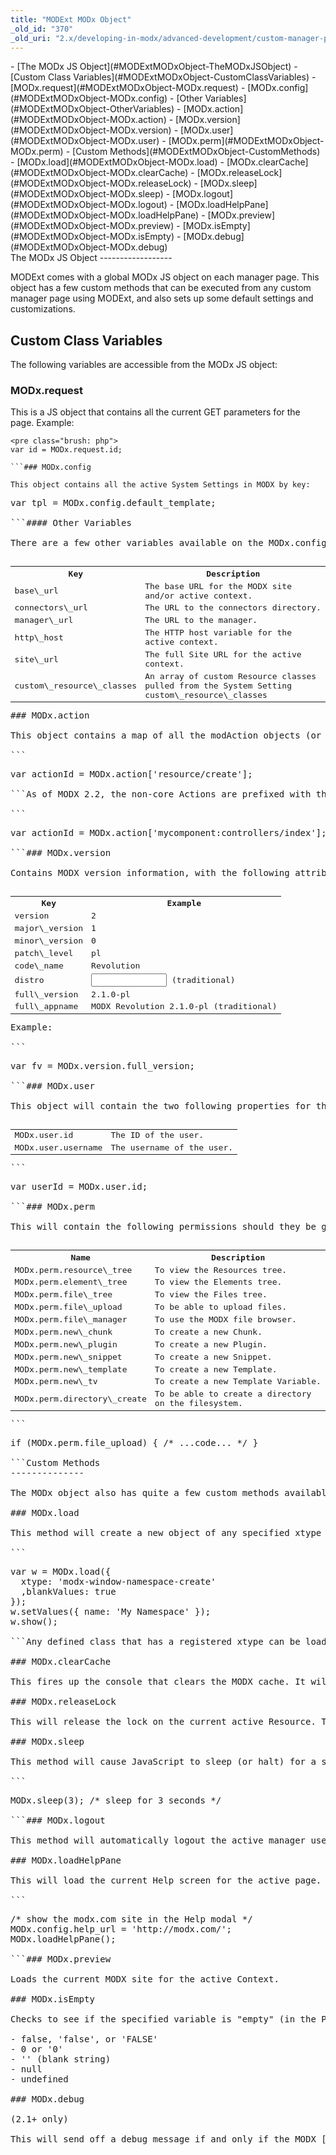 ```yaml
---
title: "MODExt MODx Object"
_old_id: "370"
_old_uri: "2.x/developing-in-modx/advanced-development/custom-manager-pages/modext/modext-modx-object"
---
```


<div>- [The MODx JS Object](#MODExtMODxObject-TheMODxJSObject)
- [Custom Class Variables](#MODExtMODxObject-CustomClassVariables)
  - [MODx.request](#MODExtMODxObject-MODx.request)
  - [MODx.config](#MODExtMODxObject-MODx.config)
      - [Other Variables](#MODExtMODxObject-OtherVariables)
  - [MODx.action](#MODExtMODxObject-MODx.action)
  - [MODx.version](#MODExtMODxObject-MODx.version)
  - [MODx.user](#MODExtMODxObject-MODx.user)
  - [MODx.perm](#MODExtMODxObject-MODx.perm)
- [Custom Methods](#MODExtMODxObject-CustomMethods)
  - [MODx.load](#MODExtMODxObject-MODx.load)
  - [MODx.clearCache](#MODExtMODxObject-MODx.clearCache)
  - [MODx.releaseLock](#MODExtMODxObject-MODx.releaseLock)
  - [MODx.sleep](#MODExtMODxObject-MODx.sleep)
  - [MODx.logout](#MODExtMODxObject-MODx.logout)
  - [MODx.loadHelpPane](#MODExtMODxObject-MODx.loadHelpPane)
  - [MODx.preview](#MODExtMODxObject-MODx.preview)
  - [MODx.isEmpty](#MODExtMODxObject-MODx.isEmpty)
  - [MODx.debug](#MODExtMODxObject-MODx.debug)

</div>The MODx JS Object
------------------

MODExt comes with a global MODx JS object on each manager page. This object has a few custom methods that can be executed from any custom manager page using MODExt, and also sets up some default settings and customizations.

Custom Class Variables
----------------------

The following variables are accessible from the MODx JS object:

### MODx.request

This is a JS object that contains all the current GET parameters for the page. Example:

```
<pre class="brush: php">
var id = MODx.request.id;

```### MODx.config

This object contains all the active System Settings in MODX by key:

```
<pre class="brush: php">
var tpl = MODx.config.default_template;

```#### Other Variables

There are a few other variables available on the MODx.config object that are not [System Settings](/revolution/2.x/administering-your-site/settings/system-settings "System Settings"):

<table><tbody><tr><th>Key</th><th>Description</th></tr><tr><td>base\_url</td><td>The base URL for the MODX site and/or active context.</td></tr><tr><td>connectors\_url</td><td>The URL to the connectors directory.</td></tr><tr><td>manager\_url</td><td>The URL to the manager.</td></tr><tr><td>http\_host</td><td>The HTTP host variable for the active context.</td></tr><tr><td>site\_url</td><td>The full Site URL for the active context.</td></tr><tr><td>custom\_resource\_classes</td><td>An array of custom Resource classes pulled from the System Setting custom\_resource\_classes</td></tr></tbody></table>### MODx.action

This object contains a map of all the modAction objects (or MODX manager controllers), mapped by their controller to their ID:

```
<pre class="brush: php">
var actionId = MODx.action['resource/create'];

```As of MODX 2.2, the non-core Actions are prefixed with their namespace. Prior to 2.2 it would just be the action controller. For example a "controllers/index" action in a "mycomponent" namespace would be retrievable using the following in 2.2 and up:

```
<pre class="brush: php">
var actionId = MODx.action['mycomponent:controllers/index'];

```### MODx.version

Contains MODX version information, with the following attributes:

<table><tbody><tr><th>Key</th><th>Example</th></tr><tr><td>version</td><td>2</td></tr><tr><td>major\_version</td><td>1</td></tr><tr><td>minor\_version</td><td>0</td></tr><tr><td>patch\_level</td><td>pl</td></tr><tr><td>code\_name</td><td>Revolution</td></tr><tr><td>distro</td><td><input name="variableValues.traditional" onkeyup="updateOthers(this)" size="12" type="text"></input> <span class="templateparameter">(traditional)</span></td></tr><tr><td>full\_version</td><td>2.1.0-pl</td></tr><tr><td>full\_appname</td><td>MODX Revolution 2.1.0-pl (traditional)</td></tr></tbody></table>Example:

```
<pre class="brush: php">
var fv = MODx.version.full_version;

```### MODx.user

This object will contain the two following properties for the currently logged-in manager user:

<table><tbody><tr><td>MODx.user.id</td><td>The ID of the user.</td></tr><tr><td>MODx.user.username</td><td>The username of the user.</td></tr></tbody></table>```
<pre class="brush: php">
var userId = MODx.user.id;

```### MODx.perm

This will contain the following permissions should they be granted to the user (they will not exist if the user does not have the permission):

<table><tbody><tr><th>Name</th><th>Description</th></tr><tr><td>MODx.perm.resource\_tree</td><td>To view the Resources tree.</td></tr><tr><td>MODx.perm.element\_tree</td><td>To view the Elements tree.</td></tr><tr><td>MODx.perm.file\_tree</td><td>To view the Files tree.</td></tr><tr><td>MODx.perm.file\_upload</td><td>To be able to upload files.</td></tr><tr><td>MODx.perm.file\_manager</td><td>To use the MODX file browser.</td></tr><tr><td>MODx.perm.new\_chunk</td><td>To create a new Chunk.</td></tr><tr><td>MODx.perm.new\_plugin</td><td>To create a new Plugin.</td></tr><tr><td>MODx.perm.new\_snippet</td><td>To create a new Snippet.</td></tr><tr><td>MODx.perm.new\_template</td><td>To create a new Template.</td></tr><tr><td>MODx.perm.new\_tv</td><td>To create a new Template Variable.</td></tr><tr><td>MODx.perm.directory\_create</td><td>To be able to create a directory on the filesystem.</td></tr></tbody></table>```
<pre class="brush: php">
if (MODx.perm.file_upload) { /* ...code... */ }

```Custom Methods
--------------

The MODx object also has quite a few custom methods available to it:

### MODx.load

This method will create a new object of any specified xtype and passed in configuration parameters. Example:

```
<pre class="brush: php">
var w = MODx.load({
  xtype: 'modx-window-namespace-create'
  ,blankValues: true
});
w.setValues({ name: 'My Namespace' });
w.show();

```Any defined class that has a registered xtype can be loaded from this method.

### MODx.clearCache

This fires up the console that clears the MODX cache. It will also fire the 'beforeClearCache' and 'afterClearCache' events on the MODx object. If the System Setting [clear\_cache\_refresh\_trees](/revolution/2.x/administering-your-site/settings/system-settings/clear_cache_refresh_trees "clear_cache_refresh_trees") is set to 1, it will also refresh all the active left-hand trees.

### MODx.releaseLock

This will release the lock on the current active Resource. This method should not be fired on non-Resource editing pages. It will fire the 'beforeReleaseLocks' and 'afterReleaseLocks' events on the MODx object.

### MODx.sleep

This method will cause JavaScript to sleep (or halt) for a specified number of seconds:

```
<pre class="brush: php">
MODx.sleep(3); /* sleep for 3 seconds */

```### MODx.logout

This method will automatically logout the active manager user. It fires the 'beforeLogout' and 'afterLogout' events on the MODx object. If both events are successful, it will then redirect the user to the login screen.

### MODx.loadHelpPane

This will load the current Help screen for the active page. Normally this is set by default on the modAction record for the page, and its URL can be found by the MODx.config.help\_url property. You can, however, override this to fire up any URL into the panel:

```
<pre class="brush: php">
/* show the modx.com site in the Help modal */
MODx.config.help_url = 'http://modx.com/';
MODx.loadHelpPane();

```### MODx.preview

Loads the current MODX site for the active Context.

### MODx.isEmpty

Checks to see if the specified variable is "empty" (in the PHP sense). This means it is either:

- false, 'false', or 'FALSE'
- 0 or '0'
- '' (blank string)
- null
- undefined

### MODx.debug

(2.1+ only)

This will send off a debug message if and only if the MODX [System Setting](/revolution/2.x/administering-your-site/settings "Settings") [ui\_debug\_mode](/revolution/2.x/administering-your-site/settings/system-settings/ui_debug_mode "ui_debug_mode") is set to Yes/1. The debug message will use console.log to output to the console. This can be useful to add debugging and assertions to your code without breaking it in production sites (which would presumably have [ui\_debug\_mode](/revolution/2.x/administering-your-site/settings/system-settings/ui_debug_mode "ui_debug_mode") off).